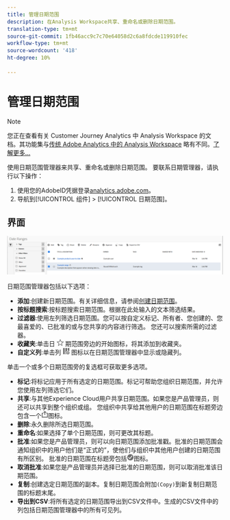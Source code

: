 ```yaml
---
title: 管理日期范围
description: 在Analysis Workspace共享、重命名或删除日期范围。
translation-type: tm+mt
source-git-commit: 1fb46acc9c7c70e64058d2c6a8fdcde119910fec
workflow-type: tm+mt
source-wordcount: '418'
ht-degree: 10%

---
```



# 管理日期范围

>[!NOTE]
>
>您正在查看有关 Customer Journey Analytics 中 Analysis Workspace 的文档。其功能集与[传统 Adobe Analytics 中的 Analysis Workspace](https://docs.adobe.com/content/help/zh-Hans/analytics/analyze/analysis-workspace/home.html) 略有不同。[了解更多...](/help/getting-started/cja-aa.md)

使用日期范围管理器来共享、重命名或删除日期范围。 要联系日期管理器，请执行以下操作：

1. 使用您的AdobeID凭据登录[analytics.adobe.com](https://analytics.adobe.com)。
1. 导航到[!UICONTROL 组件] > [!UICONTROL 日期范围]。

## 界面

![用户界面](../assets/date-range-ui.png)

日期范围管理器包括以下选项：

* **添加**:创建新日期范围。有关详细信息，请参阅[创建日期范围](create.md)。
* **按标题搜索**:按标题搜索日期范围。根据在此处输入的文本筛选结果。
* **过滤器**:使用左列筛选日期范围。您可以按自定义标记、所有者、您创建的、您最喜爱的、已批准的或与您共享的内容进行筛选。 您还可以搜索所需的过滤器。
* **收藏夹**:单击日 ![](../assets/star.png) 期范围旁边的开始图标，将其添加到收藏夹。
* **自定义列**:单击列 ![](../assets/columns.png) 图标以在日期范围管理器中显示或隐藏列。

单击一个或多个日期范围旁的复选框可获取更多选项。

* **标记**:将标记应用于所有选定的日期范围。标记可帮助您组织日期范围，并允许您使用左列筛选它们。
* **共享**:与其他Experience Cloud用户共享日期范围。如果您是产品管理员，则还可以共享到整个组织或组。 您组织中共享给其他用户的日期范围在标题旁边包含一个![shared](../assets/shared.png)图标。
* **删除**:永久删除所选日期范围。
* **重命名**:如果选择了单个日期范围，则可更改其标题。
* **批准**:如果您是产品管理员，则可以向日期范围添加批准戳。批准的日期范围会通知组织中的用户他们是“正式的”，使他们与组织中其他用户创建的日期范围有所区别。 批准的日期范围在标题旁包括![approved](../assets/approved.png)图标。
* **取消批准**:如果您是产品管理员并选择已批准的日期范围，则可以取消批准该日期范围。
* **复制**:创建选定日期范围的副本。复制日期范围会附加`(Copy)`到新复制日期范围的标题末尾。
* **导出到CSV**:将所有选定的日期范围导出到CSV文件中。生成的CSV文件中的列包括日期范围管理器中的所有可见列。
